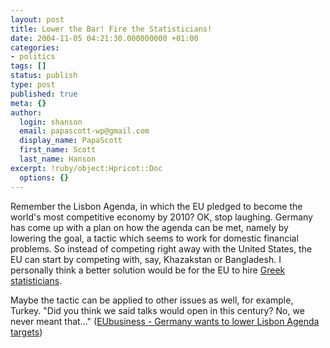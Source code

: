 ```yaml
---
layout: post
title: Lower the Bar! Fire the Statisticians!
date: 2004-11-05 04:21:30.000000000 +01:00
categories:
- politics
tags: []
status: publish
type: post
published: true
meta: {}
author:
  login: shanson
  email: papascott-wp@gmail.com
  display_name: PapaScott
  first_name: Scott
  last_name: Hanson
excerpt: !ruby/object:Hpricot::Doc
  options: {}
---
```

<p>Remember the Lisbon Agenda, in which the EU pledged to become the world's most competitive economy by 2010? OK, stop laughing. Germany has come up with a plan on how the agenda can be met, namely by lowering the goal, a tactic which seems to work for domestic financial problems. So instead of competing right away with the United States, the EU can start by competing with, say, Khazakstan or Bangladesh. I personally think a better solution would be for the EU to hire <a href="http://www.eubusiness.com/afp/041021090354.2ted4mo5" title="EUbusiness - EU attacks Greece over dodgy data">Greek statisticians</a>. </p>
<p>Maybe the tactic can be applied to other issues as well, for example, Turkey. "Did you think we said talks would open in this century? No, we never meant that..." (<a href="http://www.eubusiness.com/afp/041103200018.3clea50y" title="EUbusiness - Germany wants to lower Lisbon Agenda targets: sources">EUbusiness - Germany wants to lower Lisbon Agenda targets</a>)</p>
